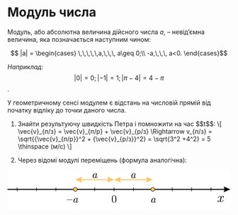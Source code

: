 # Модуль числа

Модуль, або абсолютна величина дійсного числа $a$, – невід’ємна величина, яка позначається наступним чином:

$$ |a| =
\begin{cases}
\,\,\,\,\,a,\,\,\, a\geq 0;\\
-a,\,\,\, a<0.
\end{cases}$$

<i>Наприклад:</i> $$|0| = 0;|-1| = 1;|\pi-4| = 4-\pi$$.

У геометричному сенсі модулем є відстань на числовій прямій від початку відліку до точки даного числа.


<ol>
<p><li>Знайти результуючу швидкiсть Петра i помножити на час $$t$$:
 \[ \vec{v}_{п/з} = \vec{v}_{п/р} + \vec{v}_{р/з} \Rightarrow v_{п/з} = \sqrt{{\vec{v}_{п/р}}^2 + {\vec{v}_{р/з}}^2} = \sqrt{3^2 +4^2} = 5 \thinspace (м/с) \]
</li></p>
<p><li>Через вiдомi модулi перемiщень (формула аналогiчна):</li></p>
</ol>


<p align="center"><img class="image" src="../pics/pic4.svg"/></p>
